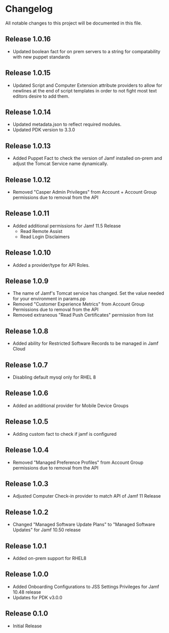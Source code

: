 # Changelog

All notable changes to this project will be documented in this file.

## Release 1.0.16
- Updated boolean fact for on prem servers to a string for compatability with new puppet standards

## Release 1.0.15
- Updated Script and Computer Extension attribute providers to allow for newlines at the end of
    script templates in order to not fight most text editors desire to add them.

## Release 1.0.14
- Updated metadata.json to reflect required modules.
- Updated PDK version to 3.3.0

## Release 1.0.13
- Added Puppet Fact to check the version of Jamf installed on-prem and adjust the Tomcat Service
    name dynamically.

## Release 1.0.12
- Removed "Casper Admin Privileges" from Account + Account Group permissions due to removal from the API

## Release 1.0.11
- Added additional permissions for Jamf 11.5 Release
    - Read Remote Assist
    - Read Login Disclaimers

## Release 1.0.10
- Added a provider/type for API Roles.

## Release 1.0.9
- The name of Jamf's Tomcat service has changed. Set the value needed
    for your environment in params.pp
- Removed "Customer Experience Metrics" from Account Group Permissions due to removal from the API
- Removed extraneous "Read Push Certificates" permission from list

## Release 1.0.8
- Added ability for Restricted Software Records to be managed in Jamf Cloud

## Release 1.0.7
- Disabling default mysql only for RHEL 8

## Release 1.0.6
- Added an additional provider for Mobile Device Groups

## Release 1.0.5
- Adding custom fact to check if jamf is configured

## Release 1.0.4
- Removed "Managed Preference Profiles" from Account Group permissions due to removal from the API

## Release 1.0.3

- Adjusted Computer Check-in provider to match API of Jamf 11 Release

## Release 1.0.2

- Changed "Managed Software Update Plans" to "Managed Software Updates" for Jamf 10.50 release

## Release 1.0.1

- Added on-prem support for RHEL8

## Release 1.0.0

- Added Onboarding Configurations to JSS Settings Privileges for Jamf 10.48 release
- Updates for PDK v3.0.0

## Release 0.1.0

- Initial Release
